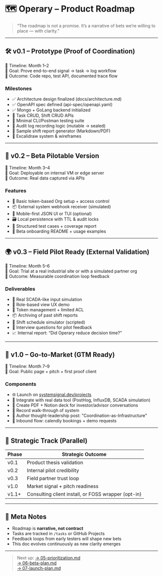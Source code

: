 # 🗺️ Operary – Product Roadmap

> “The roadmap is not a promise. It’s a narrative of bets we’re willing to place — with clarity.”

---

## 🛠️ v0.1 – Prototype (Proof of Coordination)

📅 Timeline: Month 1–2  
🎯 Goal: Prove end-to-end signal → task → log workflow  
🏁 Outcome: Code repo, test API, documented trace flow

### Milestones
- ✅ Architecture design finalized (docs/architecture.md)
- ✅ OpenAPI spec defined (api-spec/openapi.yaml)
- ✅ Mongo + GoLang backend initialized
- 🔄 Task CRUD, Shift CRUD APIs
- 🔄 Minimal CLI/Postman testing suite
- 🔄 Audit log recording logic (mutable → sealed)
- 🔄 Sample shift report generator (Markdown/PDF)
- 🔄 Excalidraw system & wireframes

---

## 🧪 v0.2 – Beta Pilotable Version

📅 Timeline: Month 3–4  
🎯 Goal: Deployable on internal VM or edge server  
🏁 Outcome: Real data captured via APIs

### Features
- 🧩 Basic token-based Org setup + access control  
- 📦 External system webhook receiver (simulated)  
- 📲 Mobile-first JSON UI or TUI (optional)  
- 🗃️ Local persistence with TTL & audit locks  
- 🧪 Structured test cases + coverage report  
- 📑 Beta onboarding README + usage examples

---

## 🌍 v0.3 – Field Pilot Ready (External Validation)

📅 Timeline: Month 5–6  
🎯 Goal: Trial at a real industrial site or with a simulated partner org  
🏁 Outcome: Measurable coordination loop feedback

### Deliverables
- 📡 Real SCADA-like input simulation  
- 📘 Role-based view UX demo  
- 🔐 Token management + limited ACL  
- 📦 Archiving of past shift reports  
- 🔁 Shift schedule simulator (scripted)  
- 🧠 Interview questions for pilot feedback  
- 📈 Internal report: “Did Operary reduce decision time?”

---

## 🚀 v1.0 – Go-to-Market (GTM Ready)

📅 Timeline: Month 7–9  
🎯 Goal: Public page + pitch + first proof client

### Components
- 🌐 Launch on [systemsignal.dev/projects](https://systemsignal.dev/projects)  
- 🧩 Integrate with real data tool (PostHog, InfluxDB, SCADA simulation)  
- 📄 Create PDF + Notion deck for investor/advisor conversations  
- 🎥 Record walk-through of system  
- 🎤 Author thought-leadership post: "Coordination-as-Infrastructure"  
- 🔁 Inbound flow: calendly bookings + demo requests

---

## 🧭 Strategic Track (Parallel)

| Phase | Strategic Outcome |
|-------|-------------------|
| v0.1 | Product thesis validation  
| v0.2 | Internal pilot credibility  
| v0.3 | Field partner trust loop  
| v1.0 | Market signal + pitch readiness  
| v1.1+ | Consulting client install, or FOSS wrapper (opt-in)

---

## 💬 Meta Notes

- Roadmap is **narrative, not contract**  
- Tasks are tracked in `/tasks` or GitHub Projects  
- Feedback loops from early testers will shape new bets  
- This doc evolves continuously as new clarity emerges

---

> Next up:
> [→ 05-prioritization.md](./05-prioritization.md)  
> [→ 06-beta-plan.md](./06-beta-plan.md)  
> [→ 07-launch-plan.md](./07-launch-plan.md)
